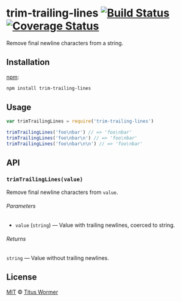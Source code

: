 # trim-trailing-lines [![Build Status][travtrim-trailing-lines]][travis] [![Coverage Status][codecov-badge]][codecov]

Remove final newline characters from a string.

## Installation

[npm][]:

```bash
npm install trim-trailing-lines
```

## Usage

```js
var trimTrailingLines = require('trim-trailing-lines')

trimTrailingLines('foo\nbar') // => 'foo\nbar'
trimTrailingLines('foo\nbar\n') // => 'foo\nbar'
trimTrailingLines('foo\nbar\n\n') // => 'foo\nbar'
```

## API

### `trimTrailingLines(value)`

Remove final newline characters from `value`.

###### Parameters

*   `value` (`string`) — Value with trailing newlines, coerced to string.

###### Returns

`string` — Value without trailing newlines.

## License

[MIT][license] © [Titus Wormer][author]

<!-- Definitions -->

[travtrim-trailing-lines]: https://img.shields.io/travis/wooorm/trim-trailing-lines.svg

[travis]: https://travis-ci.org/wooorm/trim-trailing-lines

[codecov-badge]: https://img.shields.io/codecov/c/github/wooorm/trim-trailing-lines.svg

[codecov]: https://codecov.io/github/wooorm/trim-trailing-lines

[npm]: https://docs.npmjs.com/cli/install

[license]: license

[author]: http://wooorm.com
